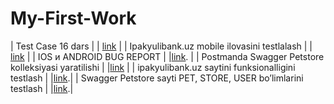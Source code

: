 # My-First-Work
| Test Case 16 dars |  | [link](https://docs.google.com/spreadsheets/d/1OAVv5ikaRa_4e_keOS6CjvWkBmtXd8nj/edit?usp=sharing&ouid=107468525838661515010&rtpof=true&sd=true) |
| Ipakyulibank.uz mobile ilovasini testlalash | | [link](https://docs.google.com/spreadsheets/d/1-wSeON9_FuW-LM8ntB5Dxj73QrnIxgW1/edit?usp=sharing&ouid=107468525838661515010&rtpof=true&sd=true) |
| IOS и ANDROID BUG REPORT | |[link](https://docs.google.com/spreadsheets/d/14tbTyqaimLvukeUJVVe2E2y6aBy8XUCr/edit?usp=sharing&ouid=107468525838661515010&rtpof=true&sd=true). |
| Postmanda Swagger Petstore kolleksiyasi yaratilishi | |[link](https://docs.google.com/document/d/1V_DYITLyifR-PakHnaXbRjtILbiC8mw4/edit?usp=sharing&ouid=107468525838661515010&rtpof=true&sd=true) |
| ipakyulibank.uz saytini funksionalligini testlash | |[link](https://docs.google.com/spreadsheets/d/1oOJ46fJgfqK6u0OeTekf1KBmu7eLDD_O/edit?usp=sharing&ouid=107468525838661515010&rtpof=true&sd=true).|
| Swagger Petstore sayti PET, STORE, USER bo’limlarini testlash | |[link](https://docs.google.com/document/d/1HyQept1YZSthVI0kqJMKo_Ac2es6J224/edit?usp=sharing&ouid=107468525838661515010&rtpof=true&sd=true).|
